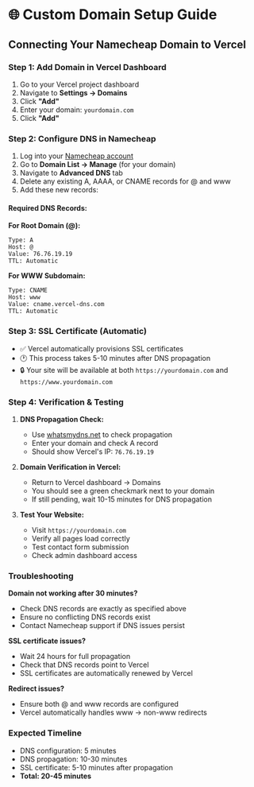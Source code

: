 # 🌐 Custom Domain Setup Guide

## Connecting Your Namecheap Domain to Vercel

### Step 1: Add Domain in Vercel Dashboard

1. Go to your Vercel project dashboard
2. Navigate to **Settings → Domains**
3. Click **"Add"** 
4. Enter your domain: `yourdomain.com`
5. Click **"Add"**

### Step 2: Configure DNS in Namecheap

1. Log into your [Namecheap account](https://namecheap.com)
2. Go to **Domain List → Manage** (for your domain)
3. Navigate to **Advanced DNS** tab
4. Delete any existing A, AAAA, or CNAME records for @ and www
5. Add these new records:

#### Required DNS Records:

**For Root Domain (@):**
```
Type: A
Host: @
Value: 76.76.19.19
TTL: Automatic
```

**For WWW Subdomain:**
```
Type: CNAME
Host: www
Value: cname.vercel-dns.com
TTL: Automatic
```

### Step 3: SSL Certificate (Automatic)

- ✅ Vercel automatically provisions SSL certificates
- 🕐 This process takes 5-10 minutes after DNS propagation
- 🔒 Your site will be available at both `https://yourdomain.com` and `https://www.yourdomain.com`

### Step 4: Verification & Testing

1. **DNS Propagation Check:**
   - Use [whatsmydns.net](https://whatsmydns.net) to check propagation
   - Enter your domain and check A record
   - Should show Vercel's IP: `76.76.19.19`

2. **Domain Verification in Vercel:**
   - Return to Vercel dashboard → Domains
   - You should see a green checkmark next to your domain
   - If still pending, wait 10-15 minutes for DNS propagation

3. **Test Your Website:**
   - Visit `https://yourdomain.com`
   - Verify all pages load correctly
   - Test contact form submission
   - Check admin dashboard access

### Troubleshooting

**Domain not working after 30 minutes?**
- Check DNS records are exactly as specified above
- Ensure no conflicting DNS records exist
- Contact Namecheap support if DNS issues persist

**SSL certificate issues?**
- Wait 24 hours for full propagation
- Check that DNS records point to Vercel
- SSL certificates are automatically renewed by Vercel

**Redirect issues?**
- Ensure both @ and www records are configured
- Vercel automatically handles www → non-www redirects

### Expected Timeline
- DNS configuration: 5 minutes
- DNS propagation: 10-30 minutes
- SSL certificate: 5-10 minutes after propagation
- **Total: 20-45 minutes** 